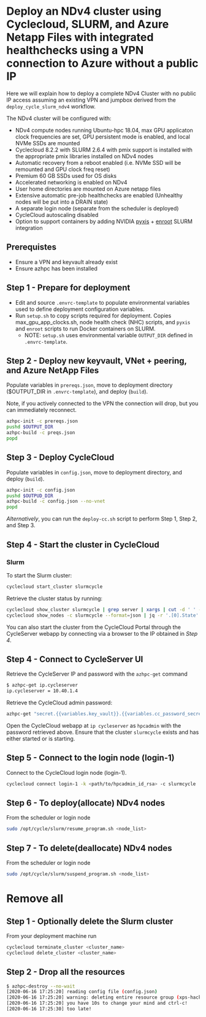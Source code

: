 # Deploy an NDv4 cluster using Cyclecloud, SLURM, and Azure Netapp Files with integrated healthchecks using a VPN connection to Azure without a public IP

Here we will explain how to deploy a complete NDv4 Cluster with no public IP access assuming an existing VPN and jumpbox derived from the `deploy_cycle_slurm_ndv4` workflow.

The NDv4 cluster will be configured with:
- NDv4 compute nodes running Ubuntu-hpc 18.04, max GPU applicaton clock frequencies are set, GPU persistent mode is enabled, and local NVMe SSDs are mounted
- Cyclecloud 8.2.2 with SLURM 2.6.4 with pmix support is installed with the appropriate pmix libraries installed on NDv4 nodes
- Automatic recovery from a reboot enabled (i.e. NVMe SSD will be remounted and GPU clock freq reset)
- Premium 60 GB SSDs used for OS disks
- Accelerated networking is enabled on NDv4
- User home directories are mounted on Azure netapp files
- Extensive automatic pre-job healthchecks are enabled (Unhealthy nodes will be put into a DRAIN state)
- A separate login node (separate from the scheduler is deployed)
- CycleCloud autoscaling disabled
- Option to support containers by adding NVIDIA [pyxis](https://github.com/NVIDIA/pyxis) + [enroot](https://github.com/NVIDIA/enroot) SLURM integration

## Prerequistes
- Ensure a VPN and keyvault already exist
- Ensure azhpc has been installed

## Step 1 - Prepare for deployment
- Edit and source `.envrc-template` to populate environmental variables used to define deployment configuration variables.
- Run `setup.sh` to copy scripts required for deployment. Copies max_gpu_app_clocks.sh, node health check (NHC) scripts, and `pyxis` and `enroot` scripts to run Docker containers on SLURM.
    - NOTE: `setup.sh` uses environmental variable `OUTPUT_DIR` defined in `.envrc-template`.

## Step 2 - Deploy new keyvault, VNet + peering, and Azure NetApp Files

Populate variables in `prereqs.json`, move to deployment directory ($OUTPUT_DIR in `.envrc-template`), and deploy (`build`).

Note, if you actively connected to the VPN the connection will drop, but you can immediately reconnect.

```bash
azhpc-init -c prereqs.json
pushd $OUTPUT_DIR
azhpc-build -c preqs.json
popd
```

## Step 3 - Deploy CycleCloud

Populate variables in `config.json`, move to deployment directory, and deploy (`build`).

```bash
azhpc-init -c config.json
pushd $OUTPUD_DIR
azhpc-build -c config.json --no-vnet
popd
```

*Alternatively*, you can run the `deploy-cc.sh` script to perform Step 1, Step 2, and Step 3.

## Step 4 - Start the cluster in CycleCloud

### Slurm

To start the Slurm cluster:

```bash
cyclecloud start_cluster slurmcycle
```

Retrieve the cluster status by running:

```bash
cyclecloud show_cluster slurmcycle | grep server | xargs | cut -d ' ' -f 2
cyclecloud show_nodes -c slurmcycle --format=json | jq -r '.[0].State'
```

You can also start the cluster from the CycleCloud Portal through the CycleServer webapp by connecting via
a browser to the IP obtained in *Step 4*.


## Step 4 - Connect to CycleServer UI

Retrieve the CycleServer IP and password with the `azhpc-get` command

```bash
$ azhpc-get ip.cycleserver
ip.cycleserver = 10.40.1.4
```

Retrieve the CycleCloud admin password:

```bash
azhpc-get "secret.{{variables.key_vault}}.{{variables.cc_password_secret_name}}"
```

Open the CycleCloud webapp at `ip cycleserver` as `hpcadmin` with the password retrieved above. Ensure that the cluster `slurmcycle` exists and has either started or is starting.

## Step 5 - Connect to the login node (login-1)


Connect to the CycleCloud login node (login-1).

```bash
cyclecloud connect login-1 -k <path/to/hpcadmin_id_rsa> -c slurmcycle
```

## Step 6 - To deploy(allocate) NDv4 nodes

From the scheduler or login node

```bash
sudo /opt/cycle/slurm/resume_program.sh <node_list>
```

## Step 7 - To delete(deallocate) NDv4 nodes

From the scheduler or login node

```bash
sudo /opt/cycle/slurm/suspend_program.sh <node_list>
```

# Remove all

## Step 1 - Optionally delete the Slurm cluster

From your deployment machine run

```bash
cyclecloud terminate_cluster <cluster_name>
cyclecloud delete_cluster <cluster_name>
```

## Step 2 - Drop all the resources

```bash
$ azhpc-destroy --no-wait
[2020-06-16 17:25:20] reading config file (config.json)
[2020-06-16 17:25:20] warning: deleting entire resource group (xps-hack)
[2020-06-16 17:25:20] you have 10s to change your mind and ctrl-c!
[2020-06-16 17:25:30] too late!
```